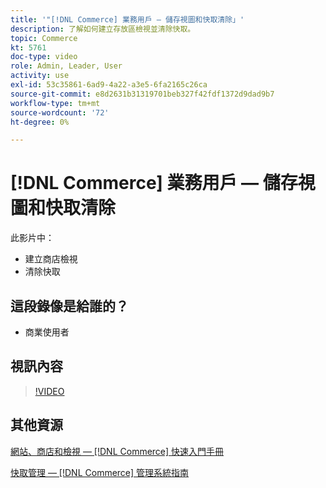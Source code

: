 ```yaml
---
title: '"[!DNL Commerce] 業務用戶 — 儲存視圖和快取清除」'
description: 了解如何建立存放區檢視並清除快取。
topic: Commerce
kt: 5761
doc-type: video
role: Admin, Leader, User
activity: use
exl-id: 53c35861-6ad9-4a22-a3e5-6fa2165c26ca
source-git-commit: e8d2631b31319701beb327f42fdf1372d9dad9b7
workflow-type: tm+mt
source-wordcount: '72'
ht-degree: 0%

---
```


# [!DNL Commerce] 業務用戶 — 儲存視圖和快取清除

此影片中：

- 建立商店檢視
- 清除快取

## 這段錄像是給誰的？

- 商業使用者

## 視訊內容

>[!VIDEO](https://video.tv.adobe.com/v/35946?quality=12&learn=on)

## 其他資源

[網站、商店和檢視 —  [!DNL Commerce] 快速入門手冊](https://experienceleague.adobe.com/docs/commerce-admin/start/setup/websites-stores-views.html)

[快取管理 —  [!DNL Commerce] 管理系統指南](https://experienceleague.adobe.com/docs/commerce-admin/systems/tools/cache-management.html)
